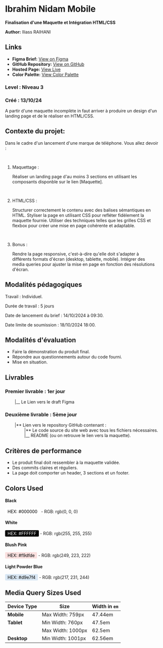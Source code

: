 # Ibrahim Nidam Mobile

**Finalisation d'une Maquette et Intégration HTML/CSS**

**Author:** Iliass RAIHANI

## Links

- **Figma Brief:** [View on Figma](https://www.figma.com/design/NDzVp26g3SxD5Z3QiyPS0e/Xiaomi-Phone-Landing-Page?node-id=0-1&node-type=canvas&t=foQcW5KhiL32yKkb-0)
- **GitHub Repository:** [View on GitHub](https://github.com/Youcode-Classe-E-2024-2025/Ibrahim_Nidam_Mobile.git)
- **Hosted Page:** [View Live](https://youcode-classe-e-2024-2025.github.io/Ibrahim_Nidam_Mobile/)
- **Color Palette:** [View Color Palette](https://coolors.co/ffffff-000000-f9dfde-d9e7f4)

### **Level :** Niveau 3

### Créé : 13/10/24

A partir d'une maquette incomplète in faut arriver à produire un design d'un landing page et de le réaliser en HTML/CSS.

## **Contexte du projet:**

Dans le cadre d'un lancement d'une marque de téléphone. Vous allez devoir :

​

1. Maquettage :

   Réaliser un landing page d'au moins 3 sections en utilisant les composants disponble sur le lien [Maquette].

​

2. HTML/CSS :

   Structurer correctement le contenu avec des balises sémantiques en HTML.
   Styliser la page en utilisant CSS pour refléter fidèlement la maquette fournie.
   Utiliser des techniques telles que les grilles CSS et flexbox pour créer une mise en page cohérente et adaptable.

​

3. Bonus :

   Rendre la page responsive, c'est-à-dire qu'elle doit s'adapter à différents formats d'écran (desktop, tablette, mobile).
   Intégrer des media queries pour ajuster la mise en page en fonction des résolutions d'écran.

## **Modalités pédagogiques**

Travail : Individuel.

Durée de travail : 5 jours

Date de lancement du brief : 14/10/2024 à 09:30.

Date limite de soumission : 18/10/2024 18:00.

## **Modalités d'évaluation**

- Faire la démonstration du produit final.
- Répondre aux questionnements autour du code fourni.
- Mise en situation.

## **Livrables**

### Premier livrable : 1er jour

&nbsp;&nbsp;&nbsp;&nbsp;&nbsp;&nbsp;&nbsp;&nbsp;|\_\_ Le Lien vers le draft Figma

### Deuxième livrable : 5ème jour

&nbsp;&nbsp;&nbsp;&nbsp;&nbsp;&nbsp;&nbsp;&nbsp;|** Lien vers le repository GitHub contenant :  
&nbsp;&nbsp;&nbsp;&nbsp;&nbsp;&nbsp;&nbsp;&nbsp;&nbsp;&nbsp;&nbsp;&nbsp;&nbsp;&nbsp;&nbsp;&nbsp;|** Le code source du site web avec tous les fichiers nécessaires.  
&nbsp;&nbsp;&nbsp;&nbsp;&nbsp;&nbsp;&nbsp;&nbsp;&nbsp;&nbsp;&nbsp;&nbsp;&nbsp;&nbsp;&nbsp;&nbsp;|\_\_ README (ou on retrouve le lien vers la maquette).

## **Critères de performance**

- Le produit final doit ressembler à la maquette validée.
- Des commits claires et réguliers.
- La page doit comporter un header, 3 sections et un footer.

## **Colors Used**

#### Black

<span style="color: #000000; background-color: #FFF; padding: 2px 8px; border-radius: 3px;">HEX: #000000</span> - RGB: rgb(0, 0, 0)

#### White

<span style="color: #FFFFFF; background-color: #000; padding: 2px 8px; border-radius: 3px;">HEX: #FFFFFF</span> - RGB: rgb(255, 255, 255)

#### Blush Pink

<span style="color: #000; background-color: #f9dfde; padding: 2px 8px; border-radius: 3px;">HEX: #f9dfde</span> - RGB: rgb(249, 223, 222)

#### Light Powder Blue

<span style="color: #000; background-color: #d9e7f4; padding: 2px 8px; border-radius: 3px;">HEX: #d9e7f4</span> - RGB: rgb(217, 231, 244)

## **Media Query Sizes Used**

| Device Type | Size             | Width in `em` |
| ----------- | ---------------- | ------------- |
| **Mobile**  | Max Width: 759px | 47.44em          |
| **Tablet**  | Min Width: 760px | 47.5em       |
|             | Max Width: 1000px | 62.5em          |
| **Desktop** | Min Width: 1001px | 62.56em       |
